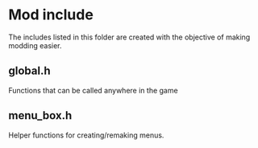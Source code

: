# Mod include

The includes listed in this folder are created with the objective of making modding easier.

## global.h

Functions that can be called anywhere in the game

## menu_box.h

Helper functions for creating/remaking menus.